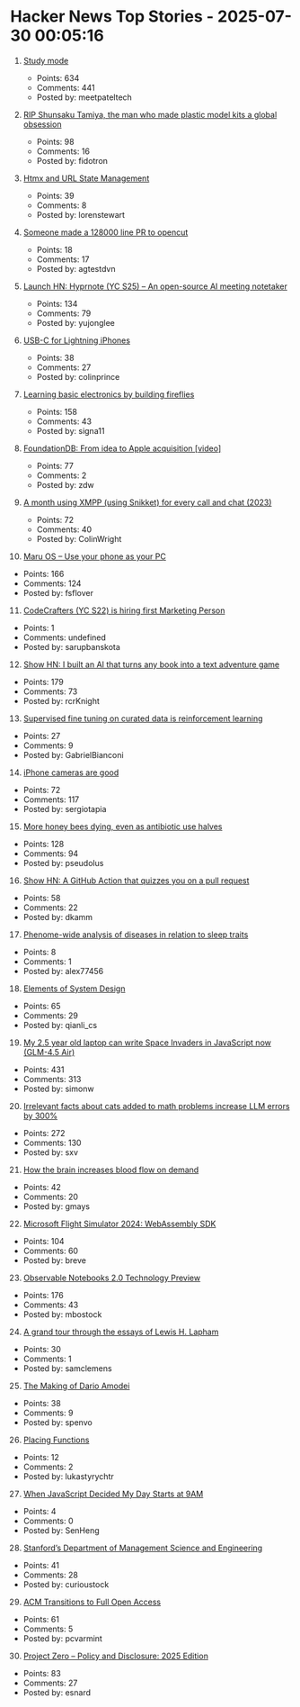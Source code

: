 # Hacker News Top Stories - 2025-07-30 00:05:16

1. [Study mode](https://openai.com/index/chatgpt-study-mode/)
   - Points: 634
   - Comments: 441
   - Posted by: meetpateltech

2. [RIP Shunsaku Tamiya, the man who made plastic model kits a global obsession](https://JapaneseNostalgicCar.com/rip-shunsaku-tamiya-plastic-model-kits/)
   - Points: 98
   - Comments: 16
   - Posted by: fidotron

3. [Htmx and URL State Management](https://www.lorenstew.art/blog/bookmarkable-by-design-url-state-htmx/)
   - Points: 39
   - Comments: 8
   - Posted by: lorenstewart

4. [Someone made a 128000 line PR to opencut](https://github.com/OpenCut-app/OpenCut/pull/479)
   - Points: 18
   - Comments: 17
   - Posted by: agtestdvn

5. [Launch HN: Hyprnote (YC S25) – An open-source AI meeting notetaker](undefined)
   - Points: 134
   - Comments: 79
   - Posted by: yujonglee

6. [USB-C for Lightning iPhones](https://obsoless.com/products/iph0n3-usb-c-protection-case)
   - Points: 38
   - Comments: 27
   - Posted by: colinprince

7. [Learning basic electronics by building fireflies](http://a64.in/posts/learning-basic-electronics-by-building-fireflies/)
   - Points: 158
   - Comments: 43
   - Posted by: signa11

8. [FoundationDB: From idea to Apple acquisition [video]](https://www.youtube.com/watch?v=C1nZzQqcPZw)
   - Points: 77
   - Comments: 2
   - Posted by: zdw

9. [A month using XMPP (using Snikket) for every call and chat (2023)](https://neilzone.co.uk/2023/08/a-month-using-xmpp-using-snikket-for-every-call-and-chat/)
   - Points: 72
   - Comments: 40
   - Posted by: ColinWright

10. [Maru OS – Use your phone as your PC](https://maruos.com/)
   - Points: 166
   - Comments: 124
   - Posted by: fsflover

11. [CodeCrafters (YC S22) is hiring first Marketing Person](https://www.ycombinator.com/companies/codecrafters/jobs/7ATipKJ-1st-marketing-hire)
   - Points: 1
   - Comments: undefined
   - Posted by: sarupbanskota

12. [Show HN: I built an AI that turns any book into a text adventure game](https://www.kathaaverse.com/)
   - Points: 179
   - Comments: 73
   - Posted by: rcrKnight

13. [Supervised fine tuning on curated data is reinforcement learning](https://arxiv.org/abs/2507.12856)
   - Points: 27
   - Comments: 9
   - Posted by: GabrielBianconi

14. [iPhone cameras are good](https://candid9.com/phone-camera/)
   - Points: 72
   - Comments: 117
   - Posted by: sergiotapia

15. [More honey bees dying, even as antibiotic use halves](https://news.uoguelph.ca/2025/07/more-honey-bees-dying-even-as-antibiotic-use-halves/)
   - Points: 128
   - Comments: 94
   - Posted by: pseudolus

16. [Show HN: A GitHub Action that quizzes you on a pull request](https://github.com/dkamm/pr-quiz)
   - Points: 58
   - Comments: 22
   - Posted by: dkamm

17. [Phenome-wide analysis of diseases in relation to sleep traits](https://spj.science.org/doi/10.34133/hds.0161)
   - Points: 8
   - Comments: 1
   - Posted by: alex77456

18. [Elements of System Design](https://github.com/jarulraj/periodic-table)
   - Points: 65
   - Comments: 29
   - Posted by: qianli_cs

19. [My 2.5 year old laptop can write Space Invaders in JavaScript now (GLM-4.5 Air)](https://simonwillison.net/2025/Jul/29/space-invaders/)
   - Points: 431
   - Comments: 313
   - Posted by: simonw

20. [Irrelevant facts about cats added to math problems increase LLM errors by 300%](https://www.science.org/content/article/scienceadviser-cats-confuse-ai)
   - Points: 272
   - Comments: 130
   - Posted by: sxv

21. [How the brain increases blood flow on demand](https://hms.harvard.edu/news/how-brain-increases-blood-flow-demand)
   - Points: 42
   - Comments: 20
   - Posted by: gmays

22. [Microsoft Flight Simulator 2024: WebAssembly SDK](https://docs.flightsimulator.com/msfs2024/html/6_Programming_APIs/WASM/WebAssembly.htm)
   - Points: 104
   - Comments: 60
   - Posted by: breve

23. [Observable Notebooks 2.0 Technology Preview](https://observablehq.com/notebook-kit/)
   - Points: 176
   - Comments: 43
   - Posted by: mbostock

24. [A grand tour through the essays of Lewis H. Lapham](https://www.laphamsquarterly.org/roundtable/motet-record)
   - Points: 30
   - Comments: 1
   - Posted by: samclemens

25. [The Making of Dario Amodei](https://www.bigtechnology.com/p/the-making-of-dario-amodei)
   - Points: 38
   - Comments: 9
   - Posted by: spenvo

26. [Placing Functions](https://blog.yoshuawuyts.com/placing-functions/)
   - Points: 12
   - Comments: 2
   - Posted by: lukastyrychtr

27. [When JavaScript Decided My Day Starts at 9AM](https://senhongo.com/blog/when-javaScript-decided-my-day-starts-at-9am)
   - Points: 4
   - Comments: 0
   - Posted by: SenHeng

28. [Stanford’s Department of Management Science and Engineering](https://poetsandquants.com/2025/07/28/the-secret-stanford-program-no-ones-heard-about/)
   - Points: 41
   - Comments: 28
   - Posted by: curioustock

29. [ACM Transitions to Full Open Access](https://www.acm.org/publications/openaccess)
   - Points: 61
   - Comments: 5
   - Posted by: pcvarmint

30. [Project Zero – Policy and Disclosure: 2025 Edition](https://googleprojectzero.blogspot.com/2025/07/reporting-transparency.html)
   - Points: 83
   - Comments: 27
   - Posted by: esnard

